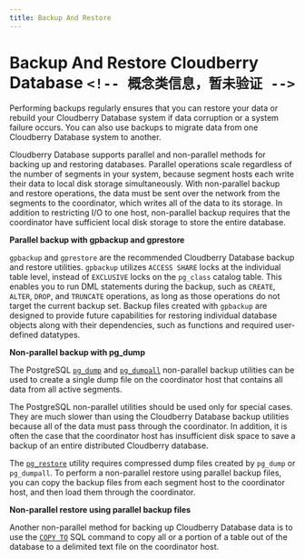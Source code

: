 ```yaml
---
title: Backup And Restore
---
```


# Backup And Restore Cloudberry Database `<!-- 概念类信息，暂未验证 -->`

Performing backups regularly ensures that you can restore your data or rebuild your Cloudberry Database system if data corruption or a system failure occurs. You can also use backups to migrate data from one Cloudberry Database system to another.

Cloudberry Database supports parallel and non-parallel methods for backing up and restoring databases. Parallel operations scale regardless of the number of segments in your system, because segment hosts each write their data to local disk storage simultaneously. With non-parallel backup and restore operations, the data must be sent over the network from the segments to the coordinator, which writes all of the data to its storage. In addition to restricting I/O to one host, non-parallel backup requires that the coordinator have sufficient local disk storage to store the entire database.

**Parallel backup with gpbackup and gprestore** <!-- 无法在 cbdb 安装目录中找到 gpbackup 和 gprestore by @TomShawn -->

`gpbackup` and `gprestore` are the recommended Cloudberry Database backup and restore utilities. `gpbackup` utilizes `ACCESS SHARE` locks at the individual table level, instead of `EXCLUSIVE` locks on the `pg_class` catalog table. This enables you to run DML statements during the backup, such as `CREATE`, `ALTER`, `DROP`, and `TRUNCATE` operations, as long as those operations do not target the current backup set. Backup files created with `gpbackup` are designed to provide future capabilities for restoring individual database objects along with their dependencies, such as functions and required user-defined datatypes.

**Non-parallel backup with pg_dump**

The PostgreSQL [`pg_dump`](/docs/db-utilities/db-util-pg-dump.md) and [`pg_dumpall`](/docs/db-utilities/db-util-pg-dumpall.md) non-parallel backup utilities can be used to create a single dump file on the coordinator host that contains all data from all active segments.

The PostgreSQL non-parallel utilities should be used only for special cases. They are much slower than using the Cloudberry Database backup utilities because all of the data must pass through the coordinator. In addition, it is often the case that the coordinator host has insufficient disk space to save a backup of an entire distributed Cloudberry database.

The [`pg_restore`](/docs/db-utilities/db-util-pg-restore.md) utility requires compressed dump files created by `pg_dump` or `pg_dumpall`. To perform a non-parallel restore using parallel backup files, you can copy the backup files from each segment host to the coordinator host, and then load them through the coordinator.

**Non-parallel restore using parallel backup files**

Another non-parallel method for backing up Cloudberry Database data is to use the [`COPY TO`](/docs/sql-stmts/sql-stmt-copy.md) SQL command to copy all or a portion of a table out of the database to a delimited text file on the coordinator host.
